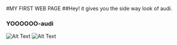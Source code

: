 #MY FIRST WEB PAGE
##Hey! it gives you the side way look of audi.
###
###              YOOOOOO-audi
![Alt Text](https://moneyinc.com/wp-content/uploads/2018/06/Audi-Logo-750x422.jpg)
![Alt Text](https://cdn.gearpatrol.com/wp-content/uploads/2019/01/Complete-Audi-Buying-Guide-gear-patrol-lead-full.jpg)
